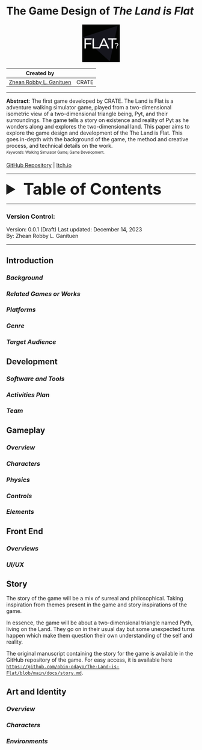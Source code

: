 # The Game Design of *The Land is Flat*

<div style="text-align: center;">
  <img src="/icon.svg" alt="Logo of The Land is Flat" width="100" height="auto">
</div>

| Created by              | |
|-------------------------|---------|
| [Zhean Robby L. Ganituen](github.io/obin-odayo) | CRATE   |
---
**Abstract**: The first game developed by CRATE. The Land is Flat is a adventure walking simulator game, played from a two-dimensional isometric view of a two-dimensional triangle being, Pyt, and their surroundings. The game tells a story on existence and reality of Pyt as he wonders along and explores the two-dimensional land. This paper aims to explore the game design and development of the The Land is Flat. This goes in-depth with the background of the game, the method and creative process, and technical details on the work.   
<sub><sup>*Keywords*: Walking Simulator Game; Game Development. </sup></sub>

[GitHub Repository](https://github.com/obin-odayo/The-Land-is-Flat) | [Itch.io]()

---

<details>
<summary style="font-size: 32pt; font-weight: bold">Table of Contents</summary>

[**Introduction**](#1)  
___[Background](#1.1)  
___[Related Games or Works](#1.2)  
___[Platforms](#1.3)  
___[Genre](#1.4)  
___[Target Audience](#1.5)  

[**Development**](#2)  
___[Software and Tools](#2.1)  
___[Activities Plan](#2.2)  
___[Team](#2.3)  

[**Gameplay**](#3)  
___[Overview](#3.1)  
___[Characters](#3.2)  
___[Physics](#3.3)  
___[Controls](#3.4)  
___[Elements](#3.5)  

[**Front End**](#4)  
___[Overviews](#4.1)  
___[UI/UX](#4.2)  

[**Story**](#5)

[**Art and Identity**](#6)  
___[Overview](#6.1)  
___[Characters](#6.2)  
___[Environments](#6.3)
</details>

---

### Version Control:

Version: 0.0.1 (Draft)
Last updated: December 14, 2023   
By: Zhean Robby L. Ganituen

---

## Introduction <a name="1"></a>



### *Background* <a name="1.1"></a>


### *Related Games or Works* <a name="1.2"></a>
### *Platforms* <a name="1.3"></a>
### *Genre* <a name="1.4"></a>
### *Target Audience* <a name="1.5"></a>

## Development <a name="2"></a>
### *Software and Tools* <a name="2.1"></a>
### *Activities Plan* <a name="2.2"></a>
### *Team* <a name="2.3"></a>

## Gameplay <a name="3"></a>
### *Overview* <a name="3.1"></a>
### *Characters* <a name="3.2"></a>
### *Physics* <a name="3.3"></a>
### *Controls* <a name="3.4"></a>
### *Elements* <a name="3.5"></a>

## Front End <a name="4"></a>
### *Overviews* <a name="4.1"></a>
### *UI/UX* <a name="4.2"></a>

## Story <a name="5"></a>

The story of the game will be a mix of surreal and philosophical. Taking inspiration from themes present in the game and story inspirations of the game. 

In essence, the game will be about a two-dimensional triangle named Pyth, living on the Land. They go on in their usual day but some unexpected turns happen which make them question their own understanding of the self and reality.

The original manuscript containing the story for the game is available in the GitHub repository of the game. For easy access, it is available here [`https://github.com/obin-odayo/The-Land-is-Flat/blob/main/docs/story.md`](https://github.com/obin-odayo/The-Land-is-Flat/blob/main/docs/story.md).

## Art and Identity <a name="6"></a>
### *Overview* <a name="6.1"></a>
### *Characters* <a name="6.2"></a>
### *Environments* <a name="6.3"></a>

